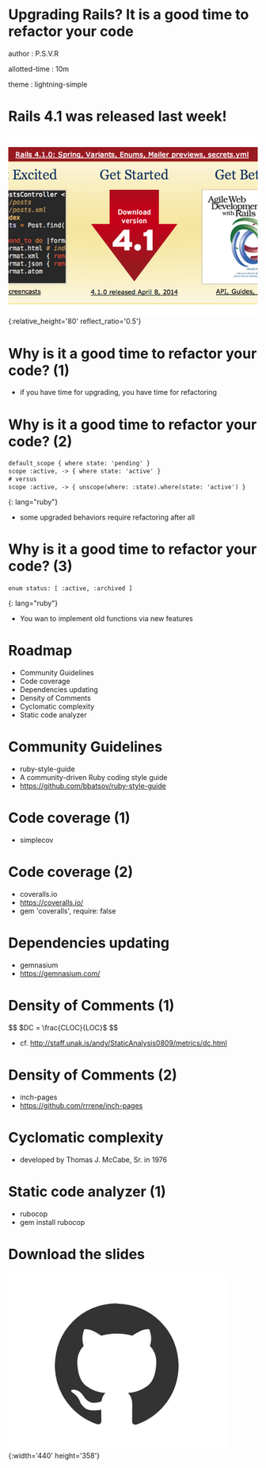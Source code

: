 # Upgrading Rails? It is a good time to refactor your code
author
:   P.S.V.R

allotted-time
:   10m

theme
:   lightning-simple

# Rails 4.1 was released last week!

![](rails41.png){:relative_height='80' reflect_ratio='0.5'}

# Why is it a good time to refactor your code? (1)

* if you have time for upgrading, you have time for refactoring

# Why is it a good time to refactor your code? (2)

    default_scope { where state: 'pending' }
    scope :active, -> { where state: 'active' }
    # versus
    scope :active, -> { unscope(where: :state).where(state: 'active') }
{: lang="ruby"}

* some upgraded behaviors require refactoring after all

# Why is it a good time to refactor your code? (3)

    enum status: [ :active, :archived ]
{: lang="ruby"}

* You wan to implement old functions via new features

# Roadmap

* Community Guidelines
* Code coverage
* Dependencies updating
* Density of Comments
* Cyclomatic complexity
* Static code analyzer

# Community Guidelines
* ruby-style-guide
* A community-driven Ruby coding style guide
* https://github.com/bbatsov/ruby-style-guide

# Code coverage (1)
* simplecov

# Code coverage (2)

* coveralls.io
* https://coveralls.io/
* gem 'coveralls', require: false

# Dependencies updating
* gemnasium
* https://gemnasium.com/

# Density of Comments (1)

$$
$DC = \frac{CLOC}{LOC}$
$$

* cf. http://staff.unak.is/andy/StaticAnalysis0809/metrics/dc.html

# Density of Comments (2)
* inch-pages
* https://github.com/rrrene/inch-pages

# Cyclomatic complexity
* developed by Thomas J. McCabe, Sr. in 1976

# Static code analyzer (1)
* rubocop
* gem install rubocop

# Download the slides

![](github.png "https://github.com/pmq20"){:width='440' height='358'}
